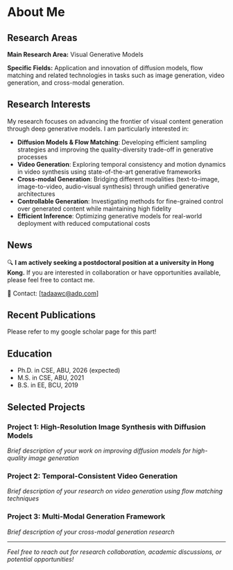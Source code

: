 # About Me

## Research Areas
**Main Research Area:** Visual Generative Models

**Specific Fields:** Application and innovation of diffusion models, flow matching and related technologies in tasks such as image generation, video generation, and cross-modal generation.

## Research Interests

My research focuses on advancing the frontier of visual content generation through deep generative models. I am particularly interested in:

- **Diffusion Models & Flow Matching**: Developing efficient sampling strategies and improving the quality-diversity trade-off in generative processes
- **Video Generation**: Exploring temporal consistency and motion dynamics in video synthesis using state-of-the-art generative frameworks
- **Cross-modal Generation**: Bridging different modalities (text-to-image, image-to-video, audio-visual synthesis) through unified generative architectures
- **Controllable Generation**: Investigating methods for fine-grained control over generated content while maintaining high fidelity
- **Efficient Inference**: Optimizing generative models for real-world deployment with reduced computational costs

## News

🔍 **I am actively seeking a postdoctoral position at a university in Hong Kong.** If you are interested in collaboration or have opportunities available, please feel free to contact me.

📧 Contact: [tadaawc@adp.com]

## Recent Publications

Please refer to my google scholar page for this part!

## Education

- Ph.D. in CSE, ABU, 2026 (expected)
- M.S. in CSE, ABU, 2021
- B.S. in EE, BCU, 2019

## Selected Projects

### Project 1: High-Resolution Image Synthesis with Diffusion Models
*Brief description of your work on improving diffusion models for high-quality image generation*

### Project 2: Temporal-Consistent Video Generation
*Brief description of your research on video generation using flow matching techniques*

### Project 3: Multi-Modal Generation Framework
*Brief description of your cross-modal generation research*

---

*Feel free to reach out for research collaboration, academic discussions, or potential opportunities!*